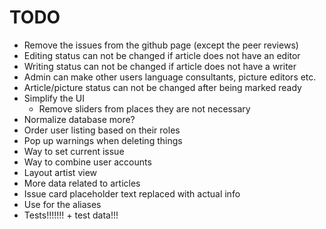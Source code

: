 TODO
====

* Remove the issues from the github page (except the peer reviews)
* Editing status can not be changed if article does not have an editor
* Writing status can not be changed if article does not have a writer
* Admin can make other users language consultants, picture editors etc.
* Article/picture status can not be changed after being marked ready
* Simplify the UI
  * Remove sliders from places they are not necessary
* Normalize database more?
* Order user listing based on their roles
* Pop up warnings when deleting things
* Way to set current issue
* Way to combine user accounts
* Layout artist view
* More data related to articles
* Issue card placeholder text replaced with actual info
* Use for the aliases
* Tests!!!!!!! + test data!!!